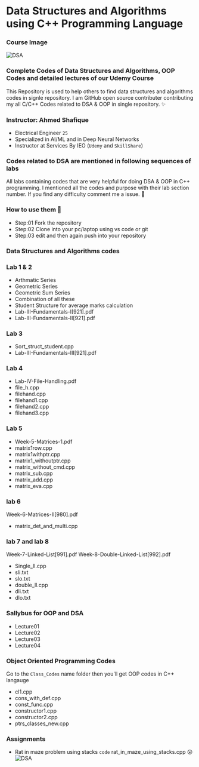 # Data Structures and Algorithms using C++ Programming Language
### Course Image
![DSA](https://github.com/AhmedShafique313/dsa_complete/assets/99950606/3d5b12e9-e3de-4972-9f4d-984c5c89a689)

### Complete Codes of Data Structures and Algorithms, OOP Codes and detailed lectures of our Udemy Course 

This Repository is used to help others to find data structures and algorithms codes in signle repository. I am GitHub open source contributer contributing my all C/C++ Codes related to DSA & OOP in single repository. ✨
### Instructor: Ahmed Shafique
- Electrical Engineer `25`
- Specialized in AI/ML and in Deep Neural Networks
- Instructor at Services By IEO (`Udemy` and `SkillShare`)

### Codes related to DSA are mentioned in following sequences of labs
All labs containing codes that are very helpful for doing DSA & OOP in C++ programming. I mentioned all the codes and purpose with their lab section number. If you find any difficulty comment me a issue. 👏


### How to use them 🤔
* Step:01 Fork the repository 
* Step:02 Clone into your pc/laptop using vs code or git
* Step:03 edit and then again push into your repository
### Data Structures and Algorithms codes
### Lab 1 & 2
* Arthmatic Series
* Geometric Series
* Geometric Sum Series
* Combination of all these
* Student Structure for average marks calculation
* Lab-III-Fundamentals-I[921].pdf
* Lab-III-Fundamentals-II[921].pdf

### Lab 3 
* Sort_struct_student.cpp
* Lab-III-Fundamentals-III[921].pdf

### Lab 4
* Lab-IV-File-Handling.pdf
* file_h.cpp
* filehand.cpp
* filehand1.cpp
* filehand2.cpp
* filehand3.cpp

### Lab 5
* Week-5-Matrices-1.pdf
* matrix1row.cpp
* matrix1withptr.cpp
* matrix1_withoutptr.cpp
* matrix_without_cmd.cpp
* matrix_sub.cpp
* matrix_add.cpp
* matrix_eva.cpp

### lab 6
Week-6-Matrices-II[980].pdf
* matrix_det_and_multi.cpp

### lab 7 and lab 8
Week-7-Linked-List[991].pdf
Week-8-Double-Linked-List[992].pdf
* Single_ll.cpp
* sli.txt
* slo.txt
* double_ll.cpp
* dli.txt
* dlo.txt

### Sallybus for OOP and DSA
- Lecture01
- Lecture02
- Lecture03
- Lecture04

### Object Oriented Programming Codes
Go to the `Class_Codes` name folder then you'll get OOP codes in C++ langauge

* cl1.cpp
* cons_with_def.cpp
* const_func.cpp
* constructor1.cpp
* constructor2.cpp
* ptrs_classes_new.cpp

### Assignments
* Rat in maze problem using stacks
`code` rat_in_maze_using_stacks.cpp 😲
![DSA](https://github.com/AhmedShafique313/dsa_complete/assets/99950606/a742485d-be8e-4f24-b9c2-5ba3eb1108fe)